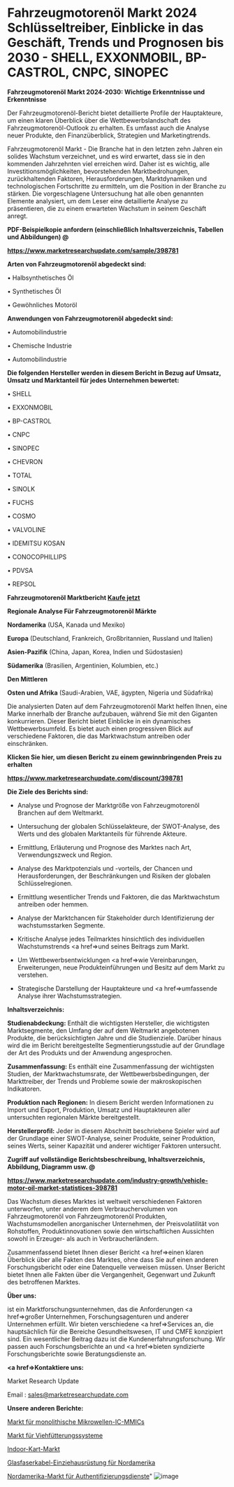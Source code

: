 # Fahrzeugmotorenöl Markt 2024 Schlüsseltreiber, Einblicke in das Geschäft, Trends und Prognosen bis 2030 - SHELL, EXXONMOBIL, BP-CASTROL, CNPC, SINOPEC

<strong>Fahrzeugmotorenöl Markt 2024-2030: Wichtige Erkenntnisse und Erkenntnisse</strong>

Der Fahrzeugmotorenöl-Bericht bietet detaillierte Profile der Hauptakteure, um einen klaren Überblick über die Wettbewerbslandschaft des Fahrzeugmotorenöl-Outlook zu erhalten. Es umfasst auch die Analyse neuer Produkte, den Finanzüberblick, Strategien und Marketingtrends.

Fahrzeugmotorenöl Markt - Die Branche hat in den letzten zehn Jahren ein solides Wachstum verzeichnet, und es wird erwartet, dass sie in den kommenden Jahrzehnten viel erreichen wird. Daher ist es wichtig, alle Investitionsmöglichkeiten, bevorstehenden Marktbedrohungen, zurückhaltenden Faktoren, Herausforderungen, Marktdynamiken und technologischen Fortschritte zu ermitteln, um die Position in der Branche zu stärken. Die vorgeschlagene Untersuchung hat alle oben genannten Elemente analysiert, um dem Leser eine detaillierte Analyse zu präsentieren, die zu einem erwarteten Wachstum in seinem Geschäft anregt.



<strong><b>PDF-Beispielkopie anfordern (einschließlich Inhaltsverzeichnis, Tabellen und Abbildungen) @ </b></strong>

<strong><a href=https://www.marketresearchupdate.com/sample/398781>

<strong>https://www.marketresearchupdate.com/sample/398781</u></a></strong></strong>



<strong>Arten von Fahrzeugmotorenöl abgedeckt sind:</strong>

• Halbsynthetisches Öl

• Synthetisches Öl

• Gewöhnliches Motoröl



<strong>Anwendungen von Fahrzeugmotorenöl abgedeckt sind:</strong>

• Automobilindustrie

• Chemische Industrie

• Automobilindustrie



<strong>Die folgenden Hersteller werden in diesem Bericht in Bezug auf Umsatz, Umsatz und Marktanteil für jedes Unternehmen bewertet:</strong>

• SHELL

• EXXONMOBIL

• BP-CASTROL

• CNPC

• SINOPEC

• CHEVRON

• TOTAL

• SINOLK

• FUCHS

• COSMO

• VALVOLINE

• IDEMITSU KOSAN

• CONOCOPHILLIPS

• PDVSA

• REPSOL



<strong>Fahrzeugmotorenöl Marktbericht <a href=https://www.marketresearchupdate.com/buynow/398781>Kaufe jetzt</a></strong>



<strong>Regionale Analyse Für Fahrzeugmotorenöl Märkte</strong>



<strong>Nordamerika</strong> (USA, Kanada und Mexiko)



<strong>Europa</strong> (Deutschland, Frankreich, Großbritannien, Russland und Italien)



<strong>Asien-Pazifik</strong> (China, Japan, Korea, Indien und Südostasien)



<strong>Südamerika</strong> (Brasilien, Argentinien, Kolumbien, etc.)



<strong>Den Mittleren</strong> 

<strong>Osten und Afrika</strong> (Saudi-Arabien, VAE, ägypten, Nigeria und Südafrika)

Die analysierten Daten auf dem Fahrzeugmotorenöl Markt helfen Ihnen, eine Marke innerhalb der Branche aufzubauen, während Sie mit den Giganten konkurrieren. Dieser Bericht bietet Einblicke in ein dynamisches Wettbewerbsumfeld. Es bietet auch einen progressiven Blick auf verschiedene Faktoren, die das Marktwachstum antreiben oder einschränken.



<strong>Klicken Sie hier, um diesen Bericht zu einem gewinnbringenden Preis zu erhalten
</strong>

<strong><a href=https://www.marketresearchupdate.com/discount/398781>https://www.marketresearchupdate.com/discount/398781</b></u></strong></a>



<strong>Die Ziele des Berichts sind:</strong>

- Analyse und Prognose der Marktgröße von Fahrzeugmotorenöl Branchen auf dem Weltmarkt.

- Untersuchung der globalen Schlüsselakteure, der SWOT-Analyse, des Werts und des globalen Marktanteils für führende Akteure.

- Ermittlung, Erläuterung und Prognose des Marktes nach Art, Verwendungszweck und Region.

- Analyse des Marktpotenzials und -vorteils, der Chancen und Herausforderungen, der Beschränkungen und Risiken der globalen Schlüsselregionen.

- Ermittlung wesentlicher Trends und Faktoren, die das Marktwachstum antreiben oder hemmen.

- Analyse der Marktchancen für Stakeholder durch Identifizierung der wachstumsstarken Segmente.

- Kritische Analyse jedes Teilmarktes hinsichtlich des individuellen Wachstumstrends <a href=>und</a> seines Beitrags zum Markt.

- Um Wettbewerbsentwicklungen <a href=>wie</a> Vereinbarungen, Erweiterungen, neue Produkteinführungen und Besitz auf dem Markt zu verstehen.

- Strategische Darstellung der Hauptakteure und <a href=>umfas</a>sende Analyse ihrer Wachstumsstrategien.



<strong>Inhaltsverzeichnis:</strong>



<strong>Studienabdeckung:</strong> Enthält die wichtigsten Hersteller, die wichtigsten Marktsegmente, den Umfang der auf dem Weltmarkt angebotenen Produkte, die berücksichtigten Jahre und die Studienziele. Darüber hinaus wird die im Bericht bereitgestellte Segmentierungsstudie auf der Grundlage der Art des Produkts und der Anwendung angesprochen.



<strong>Zusammenfassung:</strong> Es enthält eine Zusammenfassung der wichtigsten Studien, der Marktwachstumsrate, der Wettbewerbsbedingungen, der Markttreiber, der Trends und Probleme sowie der makroskopischen Indikatoren.



<strong>Produktion nach Regionen:</strong> In diesem Bericht werden Informationen zu Import und Export, Produktion, Umsatz und Hauptakteuren aller untersuchten regionalen Märkte bereitgestellt.



<strong>Herstellerprofil:</strong> Jeder in diesem Abschnitt beschriebene Spieler wird auf der Grundlage einer SWOT-Analyse, seiner Produkte, seiner Produktion, seines Werts, seiner Kapazität und anderer wichtiger Faktoren untersucht.



<strong><b>Zugriff auf vollständige Berichtsbeschreibung, Inhaltsverzeichnis, Abbildung, Diagramm usw. @ </b></strong>

<strong><a href=https://www.marketresearchupdate.com/industry-growth/vehicle-motor-oil-market-statistices-398781>https://www.marketresearchupdate.com/industry-growth/vehicle-motor-oil-market-statistices-398781</a></strong>

Das Wachstum dieses Marktes ist weltweit verschiedenen Faktoren unterworfen, unter anderem dem Verbrauchervolumen von Fahrzeugmotorenöl von Fahrzeugmotorenöl Produkten, Wachstumsmodellen anorganischer Unternehmen, der Preisvolatilität von Rohstoffen, Produktinnovationen sowie den wirtschaftlichen Aussichten sowohl in Erzeuger- als auch in Verbraucherländern.

Zusammenfassend bietet Ihnen dieser Bericht <a href=>einen</a> klaren Überblick über alle Fakten des Marktes, ohne dass Sie auf einen anderen Forschungsbericht oder eine Datenquelle verweisen müssen. Unser Bericht bietet Ihnen alle Fakten über die Vergangenheit, Gegenwart und Zukunft des betroffenen Marktes.



<strong>Über uns:</strong>

 ist ein Marktforschungsunternehmen, das die Anforderungen <a href=>großer</a> Unternehmen, Forschungsagenturen und anderer Unternehmen erfüllt. Wir bieten verschiedene <a href=>Services</a> an, die hauptsächlich für die Bereiche Gesundheitswesen, IT und CMFE konzipiert sind. Ein wesentlicher Beitrag dazu ist die Kundenerfahrungsforschung. Wir passen auch Forschungsberichte an und <a href=>bieten</a> syndizierte Forschungsberichte sowie Beratungsdienste an.



<strong><a href=>Kontaktiere uns:</a></strong>

Market Research Update

Email : sales@marketresearchupdate.com



<strong>Unsere anderen Berichte:</strong>

<a href=https://www.linkedin.com/pulse/monolithic-microwave-ic-mmic-market-expected>Markt für monolithische Mikrowellen-IC-MMICs</a>

<a href=https://www.linkedin.com/pulse/livestock-feeding-systems-market-2023-analysis>Markt für Viehfütterungssysteme</a>

<a href=https://www.linkedin.com/pulse/indoor-karting-market-research-report-reveals>Indoor-Kart-Markt</a>

<a href=https://www.linkedin.com/pulse/north-america-fiber-optic-cable-pulling-equipment>Glasfaserkabel-Einziehausrüstung für Nordamerika</a>

<a href=https://www.linkedin.com/pulse/north-america-authentication-services-market>Nordamerika-Markt für Authentifizierungsdienste</a>"
![image](https://github.com/RushikeshRI/news24analysis/assets/164026548/3dc67bce-d886-48c0-b79b-4216c3b2aae7)
